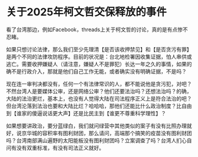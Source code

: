 # 关于2025年柯文哲交保释放的事件

看了台湾那边，例如Facebook，threads上关于柯文哲的讨论，真的是有点惨不忍睹。

如果只想讨论法律，那么我们至少先理清【是否该收押禁见】和【是否贪污有罪】是两个不同的法律攻防程序。目前的状况是：台北地检署因收集证据，怕人串供或逃亡。需要收押嫌疑人（请注意，嫌疑人不是罪犯）长达一年之久的事情，如果的确不是行政介入，那就是他们自己工作无能，或者确实没有明确证据，不是吗？

现在连一审判决都没有，任何一个有法律常识的人，都不能说他是贪污犯，对吧？不然台湾人是要媒体公审，还是网络公审？他们还要法治吗？还想法治吗？的确，大陆的法治更烂，基本上，也没有人觉得大陆在司法程序正义上是符合法治的吧？但台湾沦落到法治也要和大陆比烂？哈哈哈，那他们还能比什么政治制度？比自由到【谁家的傻逼说话更大声】还是比民主到【谁更不尊重科学理性】？

如果想要讲政治，要分蓝绿白，我们就问绿营中其他类似的案子有没有比照办理就好，说京华城的容积率有图利财团，那么请问，高端那个搞笑的疫苗没有图利财团吗？台湾南部满山遍野的太阳能板没有图利财团吗？立案调查了吗？台湾人扪心自问有没有双重标准，有没有司法正义就好。
